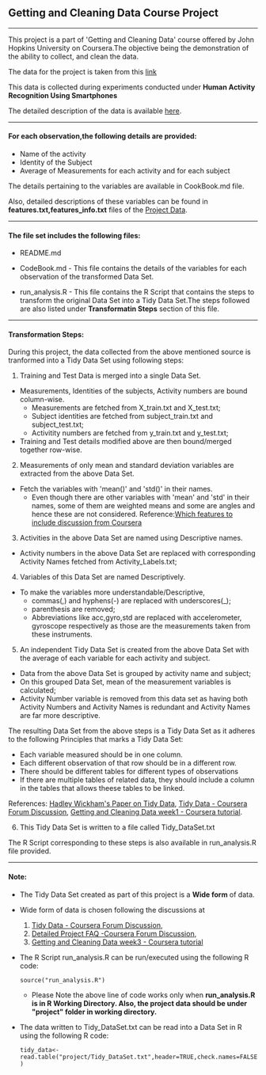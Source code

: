 ## Getting and Cleaning Data Course Project
___

This project is a part of 'Getting and Cleaning Data' course offered by John Hopkins University on Coursera.The objective being the demonstration of the ability to collect, and clean the data.

The data for the project is taken from this [link](https://d396qusza40orc.cloudfront.net/getdata%2Fprojectfiles%2FUCI%20HAR%20Dataset.zip)

This data is collected during experiments conducted under **Human Activity Recognition Using Smartphones** 

The detailed description of the data is available [here](http://archive.ics.uci.edu/ml/datasets/Human+Activity+Recognition+Using+Smartphones).

___

#### For each observation,the following details are provided:

* Name of the activity
* Identity of the Subject
* Average of Measurements for each activity and for each subject

The details pertaining to the variables are available in CookBook.md file.

Also, detailed descriptions of these variables can be found in **features.txt,features_info.txt** files of the [Project Data](https://d396qusza40orc.cloudfront.net/getdata%2Fprojectfiles%2FUCI%20HAR%20Dataset.zip).

___

#### The file set includes the following files:

* README.md

* CodeBook.md - This file contains the details of the variables for each observation of the transformed Data Set.

* run_analysis.R - This file contains the R Script that contains the steps to transform the original Data Set into a Tidy Data Set.The steps followed are also listed under **Transformatin Steps** section of this file.

___

#### Transformation Steps:


During this project, the data collected from the above mentioned source is tranformed into a Tidy Data Set using following steps:

1. Training and Test Data is merged into a single Data Set.
  * Measurements, Identities of the subjects, Activity numbers are bound column-wise.
    * Measurements are fetched from X_train.txt and X_test.txt;
    * Subject identities are fetched from subject_train.txt and subject_test.txt;
    * Activitity numbers are fetched from y_train.txt and y_test.txt;
  * Training and Test details modified above are then bound/merged together row-wise.
  
2. Measurements of only mean and standard deviation variables are extracted from the above Data Set.
  * Fetch the variables with 'mean()' and 'std()' in their names.
    * Even though there are other variables with 'mean' and 'std' in their names, some of them are weighted means and some are angles and hence these are not considered.
      Reference:[Which features to include discussion from Coursera](https://class.coursera.org/getdata-031/forum/thread?thread_id=305)
      
3. Activities in the above Data Set are named using Descriptive names.
  * Activity numbers in the above Data Set are replaced with corresponding Activity Names fetched from Activity_Labels.txt;
  
4. Variables of this Data Set are named Descriptively.
  * To make the variables more understandable/Descriptive,
    * commas(,) and hyphens(-) are replaced with underscores(_);
    * parenthesis are removed;
    * Abbreviations like acc,gyro,std are replaced with accelerometer, gyroscope respectively as those are the measurements taken from these instruments.
  
5. An independent Tidy Data Set is created from the above Data Set with the average of each variable for each activity and subject.
  * Data from the above Data Set is grouped by activity name and subject;
  * On this grouped Data Set, mean of the measurement variables is calculated;
  * Activity Number variable is removed from this data set as having both Activity Numbers and Activity Names is redundant and Activity Names are far more descriptive.
 

The resulting Data Set from the above steps is a Tidy Data Set as it adheres to the following Principles that marks a Tidy Data Set:

* Each variable measured should be in one column.
* Each different observation of that row should be in a different row.
* There should be different tables for different types of observations
* If there are multiple tables of related data, they should include a column in the tables that allows theese tables to be linked.

References:
[Hadley Wickham's Paper on Tidy Data](http://www.jstatsoft.org/v59/i10/paper),
[Tidy Data - Coursera Forum Discussion](https://class.coursera.org/getdata-031/forum/thread?thread_id=113),
[Getting and Cleaning Data week1 - Coursera tutorial](https://class.coursera.org/getdata-031/lecture/7).

6. This Tidy Data Set is written to a file called Tidy_DataSet.txt


The R Script corresponding to these steps is also available in run_analysis.R file provided.

___

#### Note: 

* The Tidy Data Set created as part of this project is a **Wide form** of data.
* Wide form of data is chosen following the discussions at
    1) [Tidy Data - Coursera Forum Discussion](https://class.coursera.org/getdata-031/forum/thread?thread_id=113),
    2) [Detailed Project FAQ -Coursera Forum Discussion](https://class.coursera.org/getdata-031/forum/thread?thread_id=28),
    3) [Getting and Cleaning Data week3 - Coursera tutorial](https://class.coursera.org/getdata-031/lecture/37)

* The R Script run_analysis.R can be run/executed using the following R code:

     `source("run_analysis.R")`
     
     * Please Note the above line of code works only when **run_analysis.R is in R Working Directory. Also, the project data should be under "project" folder in working directory.**
    
* The data written to Tidy_DataSet.txt can be read into a Data Set in R using the following R code:

     `tidy_data<-read.table("project/Tidy_DataSet.txt",header=TRUE,check.names=FALSE)`

 